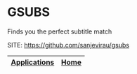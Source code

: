 # GSUBS
 
 Finds you the perfect subtitle match
 
 SITE: https://github.com/sanjevirau/gsubs

 | [Applications](https://portable-linux-apps.github.io/apps.html) | [Home](https://portable-linux-apps.github.io)
 | --- | --- |
